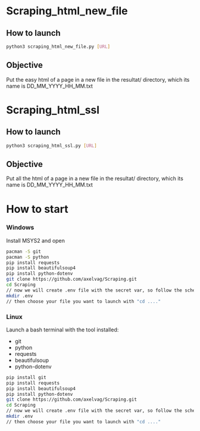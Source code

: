 # Scraping_html_new_file

## How to launch

```bash
python3 scraping_html_new_file.py [URL]
```
## Objective

Put the easy html of a page in a new file in the resultat/ directory, which its name is DD_MM_YYYY_HH_MM.txt


# Scraping_html_ssl

## How to launch

```bash
python3 scraping_html_ssl.py [URL]
```
## Objective

Put all the html of a page in a new file in the resultat/ directory, which its name is DD_MM_YYYY_HH_MM.txt



# How to start

### Windows

Install MSYS2 and open

```bash
pacman -S git
pacman -S python
pip install requests
pip install beautifulsoup4
pip install python-dotenv
git clone https://github.com/axelvag/Scraping.git
cd Scraping
// now we will create .env file with the secret var, so follow the schema below to fill the file correctly
mkdir .env
// then choose your file you want to launch with "cd ...."
```

### Linux

Launch a bash terminal with the tool installed:
- git
- python
- requests
- beautifulsoup
- python-dotenv

```bash
pip install git
pip install requests
pip install beautifulsoup4
pip install python-dotenv
git clone https://github.com/axelvag/Scraping.git
cd Scraping
// now we will create .env file with the secret var, so follow the schema below to fill the file correctly
mkdir .env
// then choose your file you want to launch with "cd ...."
```
